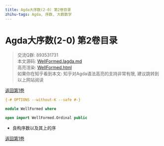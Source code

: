 ```yaml
---
title: Agda大序数(2-0) 第2卷目录
zhihu-tags: Agda, 序数, 大数数学
---
```


# Agda大序数(2-0) 第2卷目录

> 交流Q群: 893531731  
> 本文源码: [WellFormed.lagda.md](https://github.com/choukh/agda-lvo/blob/main/src/WellFormed.lagda.md)  
> 高亮渲染: [WellFormed.html](https://choukh.github.io/agda-lvo/WellFormed.html)  
> 如果你在知乎看到本文: 知乎对Agda语法高亮的支持非常有限, 建议跳转到以上网站阅读  

[返回第1卷](https://choukh.github.io/agda-lvo/NonWellFormed.html)

```agda
{-# OPTIONS --without-K --safe #-}

module WellFormed where
```

```agda
open import WellFormed.Ordinal public
```

- 良构序数以及其上的序

[返回第1卷](https://choukh.github.io/agda-lvo/NonWellFormed.html)
